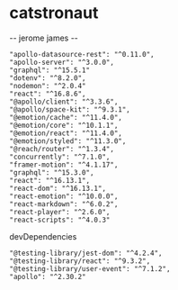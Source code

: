 # catstronaut
    
-- jerome james --


    "apollo-datasource-rest": "^0.11.0",
    "apollo-server": "^3.0.0",
    "graphql": "^15.5.1"
    "dotenv": "^8.2.0",
    "nodemon": "^2.0.4"
    "react": "^16.8.6",
    "@apollo/client": "^3.3.6",
    "@apollo/space-kit": "^9.3.1",
    "@emotion/cache": "^11.4.0",
    "@emotion/core": "^10.1.1",
    "@emotion/react": "^11.4.0",
    "@emotion/styled": "^11.3.0",
    "@reach/router": "^1.3.4",
    "concurrently": "^7.1.0",
    "framer-motion": "^4.1.17",
    "graphql": "^15.3.0",
    "react": "^16.13.1",
    "react-dom": "^16.13.1",
    "react-emotion": "^10.0.0",
    "react-markdown": "^6.0.2",
    "react-player": "^2.6.0",
    "react-scripts": "^4.0.3"
   
devDependencies

    "@testing-library/jest-dom": "^4.2.4",
    "@testing-library/react": "^9.3.2",
    "@testing-library/user-event": "^7.1.2",
    "apollo": "^2.30.2"